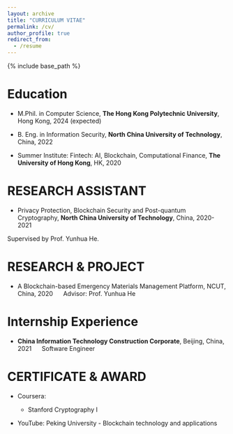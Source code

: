 ```yaml
---
layout: archive
title: "CURRICULUM VITAE"
permalink: /cv/
author_profile: true
redirect_from:
  - /resume
---
```


{% include base_path %}

Education
======
* M.Phil. in Computer Science, **The Hong Kong Polytechnic University**, Hong Kong, 2024 (expected)

* B. Eng. in Information Security, **North China University of Technology**, China, 2022

* Summer Institute: Fintech: AI, Blockchain, Computational Finance, **The University of Hong Kong**, HK, 2020

RESEARCH ASSISTANT
======
* Privacy Protection, Blockchain Security and Post-quantum Cryptography, **North China University of Technology**, China, 2020-2021

Supervised by Prof. Yunhua He.


RESEARCH & PROJECT
======
* A Blockchain-based Emergency Materials Management Platform, NCUT, China, 2020
&nbsp;&nbsp;&nbsp;&nbsp;&nbsp;Advisor: Prof. Yunhua He

Internship Experience
======
* **China Information Technology Construction Corporate**, Beijing, China, 2021
&nbsp;&nbsp;&nbsp;&nbsp;&nbsp;Software Engineer
  
CERTIFICATE & AWARD
======
* Coursera:
   * Stanford Cryptography I  

* YouTube: Peking University - Blockchain technology and applications

